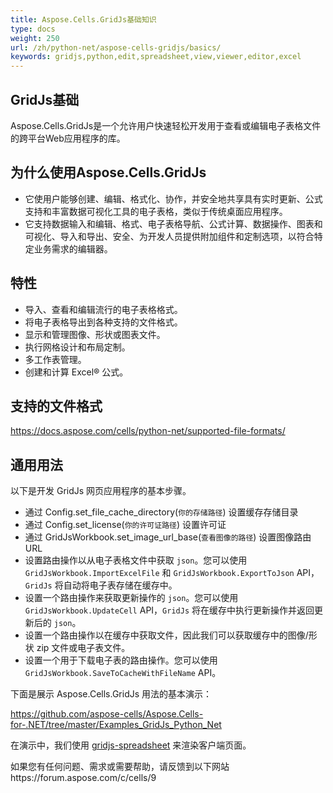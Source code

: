 ```yaml
---
title: Aspose.Cells.GridJs基础知识
type: docs
weight: 250
url: /zh/python-net/aspose-cells-gridjs/basics/
keywords: gridjs,python,edit,spreadsheet,view,viewer,editor,excel
---
```


## GridJs基础

Aspose.Cells.GridJs是一个允许用户快速轻松开发用于查看或编辑电子表格文件的跨平台Web应用程序的库。 

## 为什么使用Aspose.Cells.GridJs


- 它使用户能够创建、编辑、格式化、协作，并安全地共享具有实时更新、公式支持和丰富数据可视化工具的电子表格，类似于传统桌面应用程序。
- 它支持数据输入和编辑、格式、电子表格导航、公式计算、数据操作、图表和可视化、导入和导出、安全、为开发人员提供附加组件和定制选项，以符合特定业务需求的编辑器。

## 特性


- 导入、查看和编辑流行的电子表格格式。
- 将电子表格导出到各种支持的文件格式。
- 显示和管理图像、形状或图表文件。
- 执行网格设计和布局定制。
- 多工作表管理。
- 创建和计算 Excel® 公式。

## 支持的文件格式

https://docs.aspose.com/cells/python-net/supported-file-formats/

## 通用用法

以下是开发 GridJs 网页应用程序的基本步骤。

- 通过 Config.set_file_cache_directory(`你的存储路径`) 设置缓存存储目录
- 通过 Config.set_license(`你的许可证路径`) 设置许可证
- 通过 GridJsWorkbook.set_image_url_base(`查看图像的路径`) 设置图像路由 URL
- 设置路由操作以从电子表格文件中获取 `json`。您可以使用 `GridJsWorkbook.ImportExcelFile` 和 `GridJsWorkbook.ExportToJson` API，`GridJs` 将自动将电子表存储在缓存中。
- 设置一个路由操作来获取更新操作的 `json`。您可以使用 `GridJsWorkbook.UpdateCell` API，`GridJs` 将在缓存中执行更新操作并返回更新后的 `json`。
- 设置一个路由操作以在缓存中获取文件，因此我们可以获取缓存中的图像/形状 zip 文件或电子表文件。
- 设置一个用于下载电子表的路由操作。您可以使用 `GridJsWorkbook.SaveToCacheWithFileName` API。

下面是展示 Aspose.Cells.GridJs 用法的基本演示：

https://github.com/aspose-cells/Aspose.Cells-for-.NET/tree/master/Examples_GridJs_Python_Net 

在演示中，我们使用 [gridjs-spreadsheet](https://www.npmjs.com/package/gridjs-spreadsheet) 来渲染客户端页面。

如果您有任何问题、需求或需要帮助，请反馈到以下网站https://forum.aspose.com/c/cells/9
